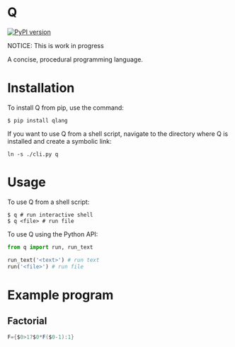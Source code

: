 # Q
[![PyPI version](https://badge.fury.io/py/qlang.svg)](https://badge.fury.io/py/qlang)

NOTICE: This is work in progress

A concise, procedural programming language.

# Installation
To install Q from pip, use the command:

```
$ pip install qlang
```

If you want to use Q from a shell script, navigate to the directory where Q is installed and create a symbolic link:

```
ln -s ./cli.py q
```

# Usage
To use Q from a shell script:
```
$ q # run interactive shell
$ q <file> # run file
```

To use Q using the Python API:
```python
from q import run, run_text

run_text('<text>') # run text
run('<file>') # run file
```


# Example program

## Factorial
```java
F={$0>1?$0*F($0-1):1}
```
